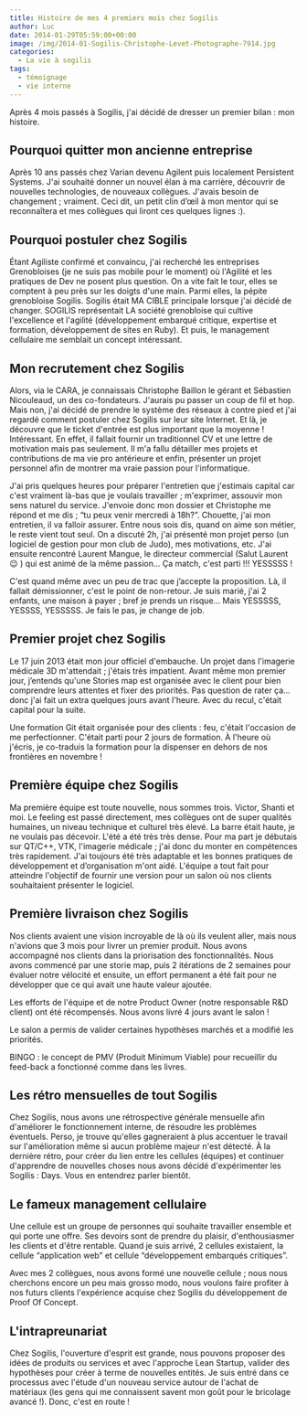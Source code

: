 ```yaml
---
title: Histoire de mes 4 premiers mois chez Sogilis
author: Luc
date: 2014-01-29T05:59:00+00:00
image: /img/2014-01-Sogilis-Christophe-Levet-Photographe-7914.jpg
categories:
  - La vie à sogilis
tags:
  - témoignage
  - vie interne
---
```


<Disclaimer />

Après 4 mois passés à Sogilis, j'ai décidé de dresser un premier bilan : mon histoire.

## Pourquoi quitter mon ancienne entreprise

Après 10 ans passés chez Varian devenu Agilent puis localement Persistent Systems. J'ai souhaité donner un nouvel élan à ma carrière, découvrir de nouvelles technologies, de nouveaux collègues. J'avais besoin de changement ; vraiment. Ceci dit, un petit clin d’œil à mon mentor qui se reconnaîtera et mes collègues qui liront ces quelques lignes :).

## Pourquoi postuler chez Sogilis

Étant Agiliste confirmé et convaincu, j'ai recherché les entreprises Grenobloises (je ne suis pas mobile pour le moment) où l'Agilité et les pratiques de Dev ne posent plus question. On a vite fait le tour, elles se comptent à peu près sur les doigts d'une main. Parmi elles, la pépite grenobloise Sogilis. Sogilis était MA CIBLE principale lorsque j'ai décidé de changer. SOGILIS représentait LA société grenobloise qui cultive l'excellence et l'agilité (développement embarqué critique, expertise et formation, développement de sites en Ruby). Et puis, le management cellulaire me semblait un concept intéressant.

## Mon recrutement chez Sogilis

Alors, via le CARA, je connaissais Christophe Baillon le gérant et Sébastien Nicouleaud, un des co-fondateurs. J'aurais pu passer un coup de fil et hop. Mais non, j'ai décidé de prendre le système des réseaux à contre pied et j'ai regardé comment postuler chez Sogilis sur leur site Internet. Et là, je découvre que le ticket d'entrée est plus important que la moyenne ! Intéressant. En effet, il fallait fournir un traditionnel CV et une lettre de motivation mais pas seulement. Il m'a fallu détailler mes projets et contributions de ma vie pro antérieure et enfin, présenter un projet personnel afin de montrer ma vraie passion pour l'informatique.

J'ai pris quelques heures pour préparer l'entretien que j'estimais capital car c'est vraiment là-bas que je voulais travailler ; m'exprimer, assouvir mon sens naturel du service. J'envoie donc mon dossier et Christophe me répond et me dis ; “tu peux venir mercredi à 18h?”. Chouette, j'ai mon entretien, il va falloir assurer. Entre nous sois dis, quand on aime son métier, le reste vient tout seul. On a discuté 2h, j'ai présenté mon projet perso (un logiciel de gestion pour mon club de Judo), mes motivations, etc. J'ai ensuite rencontré Laurent Mangue, le directeur commercial (Salut Laurent 😉 ) qui est animé de la même passion… Ça match, c'est parti !!! YESSSSS !

C'est quand même avec un peu de trac que j’accepte la proposition. Là, il fallait démissionner, c'est le point de non-retour. Je suis marié, j'ai 2 enfants, une maison à payer ; bref je prends un risque… Mais YESSSSS, YESSSS, YESSSSS. Je fais le pas, je change de job.

## Premier projet chez Sogilis

Le 17 juin 2013 était mon jour officiel d'embauche. Un projet dans l'imagerie médicale 3D m'attendait ; j'étais très impatient. Avant même mon premier jour, j’entends qu'une Stories map est organisée avec le client pour bien comprendre leurs attentes et fixer des priorités. Pas question de rater ça… donc j'ai fait un extra quelques jours avant l'heure. Avec du recul, c'était capital pour la suite.

Une formation Git était organisée pour des clients : feu, c'était l'occasion de me perfectionner. C'était parti pour 2 jours de formation. À l'heure où j'écris, je co-traduis la formation pour la dispenser en dehors de nos frontières en novembre !

## Première équipe chez Sogilis

Ma première équipe est toute nouvelle, nous sommes trois. Victor, Shanti et moi. Le feeling est passé directement, mes collègues ont de super qualités humaines, un niveau technique et culturel très élevé. La barre était haute, je ne voulais pas décevoir. L'été a été très très dense. Pour ma part je débutais sur QT/C++, VTK, l'imagerie médicale ; j'ai donc du monter en compétences très rapidement. J'ai toujours été très adaptable et les bonnes pratiques de développement et d’organisation m'ont aidé. L'équipe a tout fait pour atteindre l'objectif de fournir une version pour un salon où nos clients souhaitaient présenter le logiciel.

## Première livraison chez Sogilis

Nos clients avaient une vision incroyable de là où ils veulent aller, mais nous n'avions que 3 mois pour livrer un premier produit. Nous avons accompagné nos clients dans la priorisation des fonctionnalités. Nous avons commencé par une storie map, puis 2 itérations de 2 semaines pour évaluer notre vélocité et ensuite, un effort permanent a été fait pour ne développer que ce qui avait une haute valeur ajoutée.

Les efforts de l'équipe et de notre Product Owner (notre responsable R&D client) ont été récompensés. Nous avons livré 4 jours avant le salon !

Le salon a permis de valider certaines hypothèses marchés et a modifié les priorités.

BINGO : le concept de PMV (Produit Minimum Viable) pour recueillir du feed-back a fonctionné comme dans les livres.

## Les rétro mensuelles de tout Sogilis

Chez Sogilis, nous avons une rétrospective générale mensuelle afin d'améliorer le fonctionnement interne, de résoudre les problèmes éventuels. Perso, je trouve qu'elles gagneraient à plus accentuer le travail sur l'amélioration même si aucun problème majeur n'est détecté. À la dernière rétro, pour créer du lien entre les cellules (équipes) et continuer d'apprendre de nouvelles choses nous avons décidé d'expérimenter les Sogilis : Days. Vous en entendrez parler bientôt.

## Le fameux management cellulaire

Une cellule est un groupe de personnes qui souhaite travailler ensemble et qui porte une offre. Ses devoirs sont de prendre du plaisir, d'enthousiasmer les clients et d'être rentable. Quand je suis arrivé, 2 cellules existaient, la cellule “application web” et cellule “développement embarqués critiques”.

Avec mes 2 collègues, nous avons formé une nouvelle cellule ; nous nous cherchons encore un peu mais grosso modo, nous voulons faire profiter à nos futurs clients l'expérience acquise chez Sogilis du développement de Proof Of Concept.

## L'intrapreunariat

Chez Sogilis, l'ouverture d'esprit est grande, nous pouvons proposer des idées de produits ou services et avec l'approche Lean Startup, valider des hypothèses pour créer à terme de nouvelles entités. Je suis entré dans ce processus avec l'étude d'un nouveau service autour de l'achat de matériaux (les gens qui me connaissent savent mon goût pour le bricolage avancé !). Donc, c'est en route !
